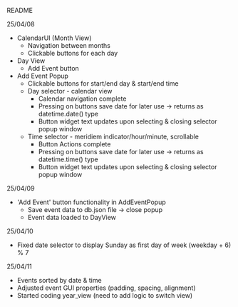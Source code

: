 README

25/04/08

- CalendarUI (Month View)
  - Navigation between months
  - Clickable buttons for each day
- Day View
  - Add Event button
- Add Event Popup
  - Clickable buttons for start/end day & start/end time
  - Day selector - calendar view
    - Calendar navigation complete
    - Pressing on buttons save date for later use -> returns as datetime.date() type
    - Button widget text updates upon selecting & closing selector popup window
  - Time selector - meridiem indicator/hour/minute, scrollable
    - Button Actions complete
    - Pressing on buttons save date for later use -> returns as datetime.time() type
    - Button widget text updates upon selecting & closing selector popup window

25/04/09

- 'Add Event' button functionality in AddEventPopup
  - Save event data to db.json file -> close popup
  - Event data loaded to DayView

25/04/10
- Fixed date selector to display Sunday as first day of week (weekday + 6) % 7

25/04/11
- Events sorted by date & time
- Adjusted event GUI properties (padding, spacing, alignment)
- Started coding year_view (need to add logic to switch view)